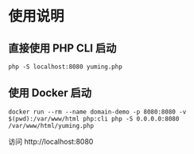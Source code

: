 # 使用说明

## 直接使用 PHP CLI 启动

```shell
php -S localhost:8080 yuming.php
```

## 使用 Docker 启动

```shell
docker run --rm --name domain-demo -p 8080:8080 -v $(pwd):/var/www/html php:cli php -S 0.0.0.0:8080 /var/www/html/yuming.php
```

访问 http://localhost:8080